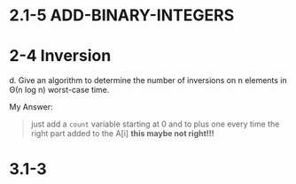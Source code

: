 # 2.1-5 ADD-BINARY-INTEGERS
# 2-4 Inversion
d. Give an algorithm to determine the number of inversions on n elements in Θ(n log n) worst-case time.

My Answer:
> just add a `count` variable starting at 0 and to plus one every time the right part added to the A[i]
> **this maybe not right!!!**

# 3.1-3
